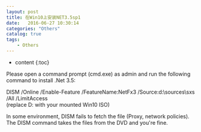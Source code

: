 ```yaml
---
layout: post
title: 在Win10上安装NET3.5sp1
date:   2016-06-27 10:30:14
categories: "Others"
catalog: true
tags: 
    - Others
---
```


* content
{:toc}

Please open a command prompt (cmd.exe) as admin and run the following command to install .Net 3.5:   

DISM /Online /Enable-Feature /FeatureName:NetFx3 /Source:d:\sources\sxs /All /LimitAccess    
(replace D: with your mounted Win10 ISO)   

In some environment, DISM fails to fetch the file (Proxy, network policies). The DISM command takes the files from the DVD and you're fine.
